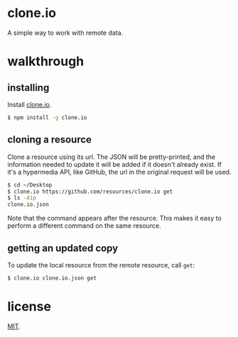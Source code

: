 # clone.io

A simple way to work with remote data.

# walkthrough

## installing

Install [clone.io](http://clone.io/).

``` bash
$ npm install -g clone.io
```

## cloning a resource

Clone a resource using its url. The JSON will be pretty-printed, and
the information needed to update it will be added if it doesn't
already exist. If it's a hypermedia API, like GitHub, the url in the
original request will be used.

``` bash
$ cd ~/Desktop
$ clone.io https://github.com/resources/clone.io get
$ ls -A1p
clone.io.json
```

Note that the command appears after the resource. This makes it easy
to perform a different command on the same resource.

## getting an updated copy

To update the local resource from the remote resource, call `get`:

``` bash
$ clone.io clone.io.json get
```

# license

[MIT](http://benatkin.mit-license.org/).

